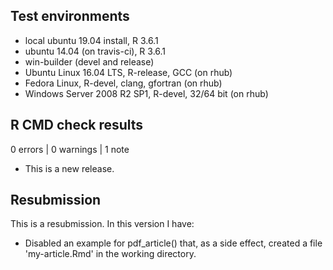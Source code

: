 ## Test environments
* local ubuntu 19.04 install, R 3.6.1
* ubuntu 14.04 (on travis-ci), R 3.6.1
* win-builder (devel and release)
* Ubuntu Linux 16.04 LTS, R-release, GCC (on rhub)
* Fedora Linux, R-devel, clang, gfortran (on rhub)
* Windows Server 2008 R2 SP1, R-devel, 32/64 bit (on rhub)

## R CMD check results

0 errors | 0 warnings | 1 note

* This is a new release.

## Resubmission
This is a resubmission. In this version I have:

* Disabled an example for pdf_article() that, as a side effect, 
created a file 'my-article.Rmd' in the working directory.
